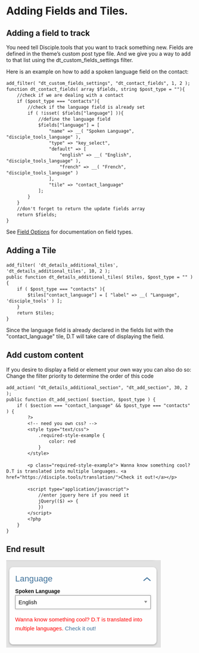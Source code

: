 # Adding Fields and Tiles.

## Adding a field to track
You need tell Disciple.tools that you want to track something new. Fields are defined in the theme’s custom post type file. And we give you a way to add to that list using the dt_custom_fields_settings filter.

Here is an example on how to add a spoken language field on the contact:
```
add_filter( "dt_custom_fields_settings", "dt_contact_fields", 1, 2 );
function dt_contact_fields( array $fields, string $post_type = ""){
    //check if we are dealing with a contact
    if ($post_type === "contacts"){
        //check if the language field is already set
        if ( !isset( $fields["language"] )){
            //define the language field
            $fields["language"] = [
                "name" => __( "Spoken Language", "disciple_tools_language" ),
                "type" => "key_select",
                "default" => [
                    "english" => __( "English", "disciple_tools_language" ),
                    "french" => __( "French", "disciple_tools_language" )
                ],
                "tile" => "contact_language"
            ];
        }
    }
    //don't forget to return the update fields array
    return $fields;
}
```
See [Field Options](fields.md) for documentation on field types.

## Adding a Tile
```
add_filter( 'dt_details_additional_tiles', 'dt_details_additional_tiles', 10, 2 );
public function dt_details_additional_tiles( $tiles, $post_type = "" ){
    if ( $post_type === "contacts" ){
        $tiles["contact_language"] = [ "label" => __( "Language", 'disciple_tools' ) ];
    }
    return $tiles;
}
```

Since the language field is already declared in the fields list with the "contact_language" tile, D.T will take care of displaying the field.

## Add custom content

If you desire to display a field or element your own way you can also do so:
Change the filter priority to determine the order of this code

```
add_action( "dt_details_additional_section", "dt_add_section", 30, 2 );
public function dt_add_section( $section, $post_type ) {
    if ( $section === "contact_language" && $post_type === "contacts" ) {
        ?>
        <!-- need you own css? -->
        <style type="text/css">
            .required-style-example {
                color: red
            }
        </style>

        <p class="required-style-example"> Wanna know something cool? D.T is translated into multiple languages. <a href="https://disciple.tools/translation/">Check it out!</a></p>

        <script type="application/javascript">
            //enter jquery here if you need it
            jQuery(($) => {
            })
        </script>
        <?php
    }
}

```

## End result
![End result](../assets/tile-and-fields.png)